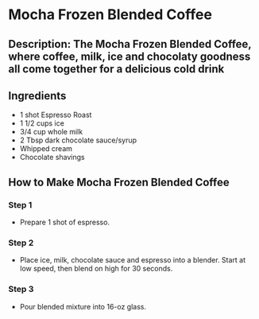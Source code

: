 # Mocha Frozen Blended Coffee​

## Description: The Mocha Frozen Blended Coffee, where coffee, milk, ice and chocolaty goodness all come together for a delicious cold drink

## Ingredients

- 1 shot Espresso Roast
- 1 1/2 cups ice
- 3/4 cup whole milk
- 2 Tbsp dark chocolate sauce/syrup
- Whipped cream
- Chocolate shavings

## How to Make Mocha Frozen Blended Coffee​

### Step 1

- Prepare 1 shot of espresso.

### Step 2

- Place ice, milk, chocolate sauce and espresso into a blender. Start at low speed, then blend on high for 30 seconds.

### Step 3

- Pour blended mixture into 16-oz glass.

